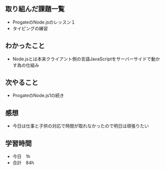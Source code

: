 ## 取り組んだ課題一覧
- ProgateのNode.jsのレッスン１
- タイピングの練習
## わかったこと
- Node.jsとは本来クライアント側の言語JavaScriptをサーバーサイドで動かす為の仕組み
## 次やること
- ProgateのNode.js1の続き
## 感想
- 今日は仕事と子供の対応で時間が取れなかったので明日は頑張りたい
## 学習時間
- 今日　1h
- 合計　84h
